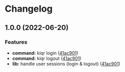 # Changelog

## 1.0.0 (2022-06-20)


### Features

* **command:** kiqr login ([41ac901](https://github.com/kiqr/cli/commit/41ac901a903858436bb1b866f7a17240d78a083f))
* **command:** kiqr logout ([41ac901](https://github.com/kiqr/cli/commit/41ac901a903858436bb1b866f7a17240d78a083f))
* **lib:** handle user sessions (login & logout) ([41ac901](https://github.com/kiqr/cli/commit/41ac901a903858436bb1b866f7a17240d78a083f))
